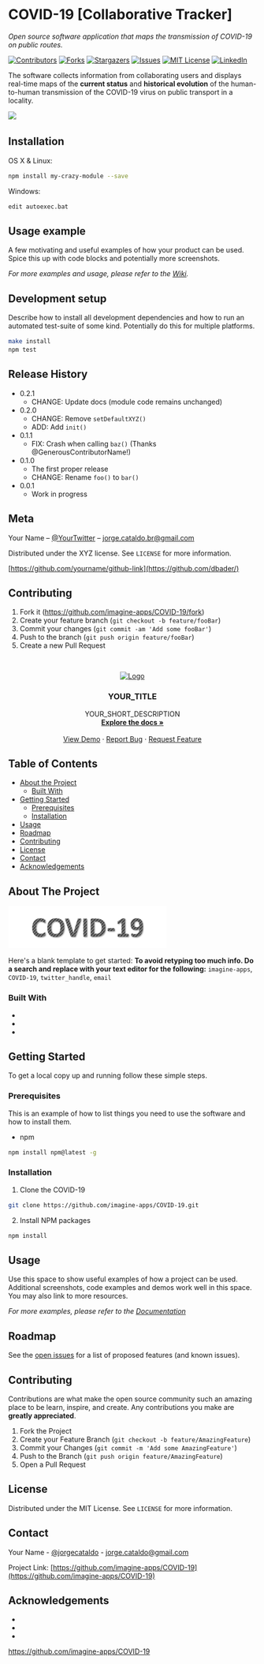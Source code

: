 # COVID-19 [Collaborative Tracker]

*Open source software application that maps the transmission of COVID-19 on public routes.* <br>

<!-- PROJECT SHIELDS -->
<!--
[![NPM Version][npm-image]][npm-url]
[![Build Status][travis-image]][travis-url]
[![Downloads Stats][npm-downloads]][npm-url]
*** I'm using markdown "reference style" links for readability.
*** Reference links are enclosed in brackets [ ] instead of parentheses ( ).
*** See the bottom of this document for the declaration of the reference variables
*** for contributors-url, forks-url, etc. This is an optional, concise syntax you may use.
*** https://www.markdownguide.org/basic-syntax/#reference-style-links
-->

[![Contributors][contributors-shield]][contributors-url]
[![Forks][forks-shield]][forks-url]
[![Stargazers][stars-shield]][stars-url]
[![Issues][issues-shield]][issues-url]
[![MIT License][license-shield]][license-url]
[![LinkedIn][linkedin-shield]][linkedin-url]


The software collects information from collaborating users and displays real-time maps of the **current status** and **historical evolution** of the human-to-human transmission of the COVID-19 virus on public transport in a locality.

![](header.png)

## Installation

OS X & Linux:

```sh
npm install my-crazy-module --save
```

Windows:

```sh
edit autoexec.bat
```

## Usage example

A few motivating and useful examples of how your product can be used. Spice this up with code blocks and potentially more screenshots.

_For more examples and usage, please refer to the [Wiki][wiki]._

## Development setup

Describe how to install all development dependencies and how to run an automated test-suite of some kind. Potentially do this for multiple platforms.

```sh
make install
npm test
```

## Release History

* 0.2.1
    * CHANGE: Update docs (module code remains unchanged)
* 0.2.0
    * CHANGE: Remove `setDefaultXYZ()`
    * ADD: Add `init()`
* 0.1.1
    * FIX: Crash when calling `baz()` (Thanks @GenerousContributorName!)
* 0.1.0
    * The first proper release
    * CHANGE: Rename `foo()` to `bar()`
* 0.0.1
    * Work in progress

## Meta

Your Name – [@YourTwitter](https://twitter.com/jorgecataldo) – jorge.cataldo.br@gmail.com

Distributed under the XYZ license. See ``LICENSE`` for more information.

[https://github.com/yourname/github-link](https://github.com/dbader/)

## Contributing

1. Fork it (<https://github.com/imagine-apps/COVID-19/fork>)
2. Create your feature branch (`git checkout -b feature/fooBar`)
3. Commit your changes (`git commit -am 'Add some fooBar'`)
4. Push to the branch (`git push origin feature/fooBar`)
5. Create a new Pull Request

<!-- Markdown link & img dfn's -->
[npm-image]: https://img.shields.io/npm/v/datadog-metrics.svg?style=flat-square
[npm-url]: https://npmjs.org/package/datadog-metrics
[npm-downloads]: https://img.shields.io/npm/dm/datadog-metrics.svg?style=flat-square
[travis-image]: https://img.shields.io/travis/dbader/node-datadog-metrics/master.svg?style=flat-square
[travis-url]: https://travis-ci.org/dbader/node-datadog-metrics
[wiki]: https://github.com/imagine-apps/COVID-19/wiki




<!--
*** Thanks for checking out this README Template. If you have a suggestion that would
*** make this better, please fork the repo and create a pull request or simply open
*** an issue with the tag "enhancement".
*** Thanks again! Now go create something AMAZING! :D
***
***
***
*** To avoid retyping too much info. Do a search and replace for the following:
*** github_username, repo, twitter_handle, email
-->






<!-- PROJECT LOGO -->
<br />
<p align="center">
  <a href="https://github.com/imagine-apps/COVID-19">
    <img src="images/logo.png" alt="Logo" width="80" height="80">
  </a>

  <h3 align="center">YOUR_TITLE</h3>

  <p align="center">
    YOUR_SHORT_DESCRIPTION
    <br />
    <a href="https://github.com/imagine-apps/COVID-19"><strong>Explore the docs »</strong></a>
    <br />
    <br />
    <a href="https://github.com/imagine-apps/COVID-19">View Demo</a>
    ·
    <a href="https://github.com/imagine-apps/COVID-19/issues">Report Bug</a>
    ·
    <a href="https://github.com/imagine-apps/COVID-19/issues">Request Feature</a>
  </p>
</p>



<!-- TABLE OF CONTENTS -->
## Table of Contents

* [About the Project](#about-the-project)
  * [Built With](#built-with)
* [Getting Started](#getting-started)
  * [Prerequisites](#prerequisites)
  * [Installation](#installation)
* [Usage](#usage)
* [Roadmap](#roadmap)
* [Contributing](#contributing)
* [License](#license)
* [Contact](#contact)
* [Acknowledgements](#acknowledgements)



<!-- ABOUT THE PROJECT -->
## About The Project

[![Product Name Screen Shot][product-screenshot]](https://example.com)

Here's a blank template to get started:
**To avoid retyping too much info. Do a search and replace with your text editor for the following:**
`imagine-apps`, `COVID-19`, `twitter_handle`, `email`


### Built With

* []()
* []()
* []()



<!-- GETTING STARTED -->
## Getting Started

To get a local copy up and running follow these simple steps.

### Prerequisites

This is an example of how to list things you need to use the software and how to install them.
* npm
```sh
npm install npm@latest -g
```

### Installation
 
1. Clone the COVID-19
```sh
git clone https://github.com/imagine-apps/COVID-19.git
```
2. Install NPM packages
```sh
npm install
```



<!-- USAGE EXAMPLES -->
## Usage

Use this space to show useful examples of how a project can be used. Additional screenshots, code examples and demos work well in this space. You may also link to more resources.

_For more examples, please refer to the [Documentation](https://example.com)_



<!-- ROADMAP -->
## Roadmap

See the [open issues](https://github.com/imagine-apps/COVID-19/issues) for a list of proposed features (and known issues).



<!-- CONTRIBUTING -->
## Contributing

Contributions are what make the open source community such an amazing place to be learn, inspire, and create. Any contributions you make are **greatly appreciated**.

1. Fork the Project
2. Create your Feature Branch (`git checkout -b feature/AmazingFeature`)
3. Commit your Changes (`git commit -m 'Add some AmazingFeature'`)
4. Push to the Branch (`git push origin feature/AmazingFeature`)
5. Open a Pull Request



<!-- LICENSE -->
## License

Distributed under the MIT License. See `LICENSE` for more information.



<!-- CONTACT -->
## Contact

Your Name - [@jorgecataldo](https://twitter.com/jorgecataldo) - jorge.cataldo@gmail.com

Project Link: [https://github.com/imagine-apps/COVID-19](https://github.com/imagine-apps/COVID-19)



<!-- ACKNOWLEDGEMENTS -->
## Acknowledgements

* []()
* []()
* []()


https://github.com/imagine-apps/COVID-19


<!-- MARKDOWN LINKS & IMAGES -->
<!-- https://www.markdownguide.org/basic-syntax/#reference-style-links -->
[contributors-shield]: https://img.shields.io/github/contributors/imagine-apps/COVID-19.svg?style=flat-square
[contributors-url]: https://github.com/imagine-apps/COVID-19/graphs/contributors

[forks-shield]: https://img.shields.io/github/forks/imagine-apps/COVID-19.svg?style=flat-square
[forks-url]: https://github.com/imagine-apps/COVID-19/network/members

[stars-shield]: https://img.shields.io/github/stars/imagine-apps/COVID-19.svg?style=flat-square
[stars-url]: https://github.com/imagine-apps/COVID-19/stargazers

[issues-shield]: https://img.shields.io/github/issues/imagine-apps/COVID-19.svg?style=flat-square
[issues-url]: https://github.com/imagine-apps/COVID-19/issues

[license-shield]: https://img.shields.io/github/license/imagine-apps/COVID-19.svg?style=flat-square
[license-url]: https://github.com/imagine-apps/COVID-19/blob/master/LICENSE.txt

[linkedin-shield]: https://img.shields.io/badge/-LinkedIn-black.svg?style=flat-square&logo=linkedin&colorB=555
[linkedin-url]: https://linkedin.com/in/othneildrew

[product-screenshot]: /docs/img/covid19_logo1.png
